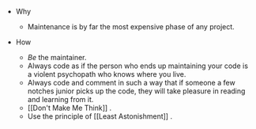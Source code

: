 - Why

	- Maintenance is by far the most expensive phase of any project.

- How

	- _Be_ the maintainer.
	- Always code as if the person who ends up maintaining your code is a violent psychopath who knows where you live.
	- Always code and comment in such a way that if someone a few notches junior picks up the code, they will take pleasure in reading and learning from it.
	- [[Don't Make Me Think]] .
	- Use the principle of [[Least Astonishment]] .